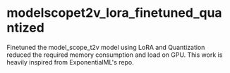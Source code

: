 # modelscopet2v_lora_finetuned_quantized
Finetuned the model_scope_t2v model using LoRA and Quantization reduced the required memory consumption and load on GPU. This work is heavily inspired from ExponentialML's repo.
